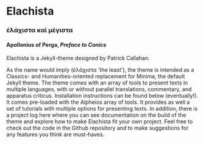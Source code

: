 # Elachista

### ἐλάχιστα καὶ μέγιστα
#### Apollonius of Perga, *Preface to Conics*

Elachista is a Jekyll-theme designed by Patrick Callahan.

As the name would imply (ἐλάχιστα 'the least'), the theme is intended as a Classics- and Humanities-oriented replacement for Minima, the default Jekyll theme. The theme comes with an array of tools to present texts in multiple languages, with or without parallel translations, commentary, and apparatus criticus. Installation instructions can be found below (eventually!). It comes pre-loaded with the Alpheios array of tools. It provides as well a set of tutorials with multiple options for presenting texts. In addition, there is a project log here where you can see documentation on the build of the theme and explore how to make Elachista fit your own project. Feel free to check out the code in the Github repository and to make suggestions for any features you think are must-haves.
